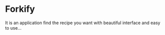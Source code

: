 # Forkify

It is an application find the recipe you want with beautiful interface and easy to use...
